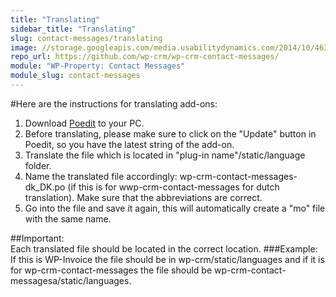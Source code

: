 ```yaml
---
title: "Translating"
sidebar_title: "Translating"
slug: contact-messages/translating
image: //storage.googleapis.com/media.usabilitydynamics.com/2014/10/46398e7c-wpcrm-extension-group_messages-icon-300x300.png
repo_url: https://github.com/wp-crm/wp-crm-contact-messages/
module: "WP-Property: Contact Messages"
module_slug: contact-messages
---
```


#Here are the instructions for translating add-ons:

1. Download [Poedit](https://poedit.net/) to your PC. 
2. Before translating, please make sure to click on the "Update" button in Poedit, so you have the latest string of the add-on.
3. Translate the file which is located in "plug-in name"/static/language folder. 
4. Name the translated file accordingly: wp-crm-contact-messages-dk_DK.po  (if this is for wwp-crm-contact-messages for dutch translation). Make sure that the abbreviations are correct.
5. Go into the file and save it again, this will automatically create a "mo" file with the same name.

##Important:  
Each translated file should be located in the correct location.
###Example: 
If this is WP-Invoice the file should be in  wp-crm/static/languages and if it is for wp-crm-contact-messages the file should be wp-crm-contact-messagesa/static/languages.   